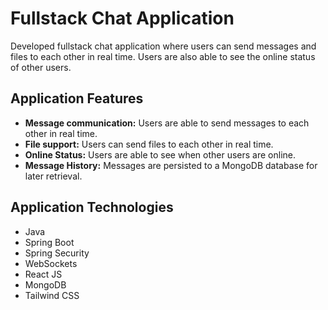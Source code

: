 # Fullstack Chat Application
Developed fullstack chat application where users can send messages and files to each other in real time.
Users are also able to see the online status of other users.

## Application Features
- **Message communication:** Users are able to send messages to each other in real time.
- **File support:** Users can send files to each other in real time.
- **Online Status:** Users are able to see when other users are online.
- **Message History:** Messages are persisted to a MongoDB database for later retrieval.

## Application Technologies
- Java
- Spring Boot
- Spring Security
- WebSockets
- React JS
- MongoDB
- Tailwind CSS

